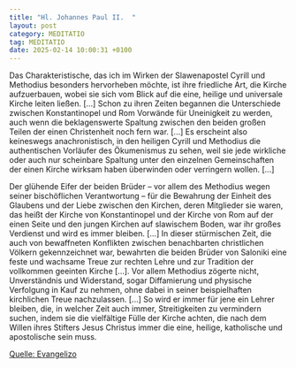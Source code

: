 ```yaml
---
title: "Hl. Johannes Paul II.  "
layout: post
category: MEDITATIO
tag: MEDITATIO
date: 2025-02-14 10:00:31 +0100
---
```

Das Charakteristische, das ich im Wirken der Slawenapostel Cyrill und Methodius besonders hervorheben möchte, ist ihre friedliche Art, die Kirche aufzuerbauen, wobei sie sich vom Blick auf die eine, heilige und universale Kirche leiten ließen. [...] Schon zu ihren Zeiten begannen die Unterschiede zwischen Konstantinopel und Rom Vorwände für Uneinigkeit zu werden, auch wenn die beklagenswerte Spaltung zwischen den beiden großen Teilen der einen Christenheit noch fern war.<!--more--> [...] Es erscheint also keineswegs anachronistisch, in den heiligen Cyrill und Methodius die authentischen Vorläufer des Ökumenismus zu sehen, weil sie jede wirkliche oder auch nur scheinbare Spaltung unter den einzelnen Gemeinschaften der einen Kirche wirksam haben überwinden oder verringern wollen. [...]
 
Der glühende Eifer der beiden Brüder – vor allem des Methodius wegen seiner bischöflichen Verantwortung – für die Bewahrung der Einheit des Glaubens und der Liebe zwischen den Kirchen, deren Mitglieder sie waren, das heißt der Kirche von Konstantinopel und der Kirche von Rom auf der einen Seite und den jungen Kirchen auf slawischem Boden, war ihr großes Verdienst und wird es immer bleiben. [...] In dieser stürmischen Zeit, die auch von bewaffneten Konflikten zwischen benachbarten christlichen Völkern gekennzeichnet war, bewahrten die beiden Brüder von Saloniki eine feste und wachsame Treue zur rechten Lehre und zur Tradition der vollkommen geeinten Kirche [...]. Vor allem Methodius zögerte nicht, Unverständnis und Widerstand, sogar Diffamierung und physische Verfolgung in Kauf zu nehmen, ohne dabei in seiner beispielhaften kirchlichen Treue nachzulassen. [...] So wird er immer für jene ein Lehrer bleiben, die, in welcher Zeit auch immer, Streitigkeiten zu vermindern suchen, indem sie die vielfältige Fülle der Kirche achten, die nach dem Willen ihres Stifters Jesus Christus immer die eine, heilige, katholische und apostolische sein muss.
 

[Quelle: Evangelizo](https://evangeliumtagfuertag.org/DE/gospel)